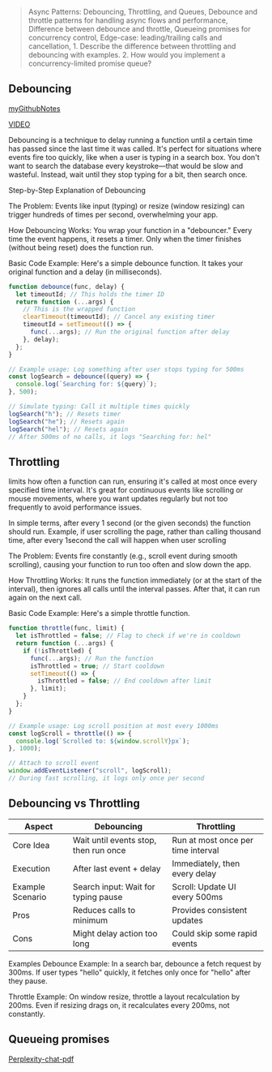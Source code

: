 > Async Patterns: Debouncing, Throttling, and Queues, Debounce and throttle patterns for handling async flows and performance, Difference between debounce and throttle, Queueing promises for concurrency control, Edge-case: leading/trailing calls and cancellation, 1. Describe the difference between throttling and debouncing with examples. 2. How would you implement a concurrency-limited promise queue?

## Debouncing

[myGithubNotes](https://github.com/knayan1234/WebDevelopment-2025/blob/main/7WeeksRoadmap/20July/20July-self.md#debouncing-in-general-javascript-and-react)

[VIDEO](https://youtu.be/cjIswDCKgu0?si=zvvjy5VOGOD3CsUw)

Debouncing is a technique to delay running a function until a certain time has passed since the last time it was called. It's perfect for situations where events fire too quickly, like when a user is typing in a search box. You don't want to search the database every keystroke—that would be slow and wasteful. Instead, wait until they stop typing for a bit, then search once.

Step-by-Step Explanation of Debouncing

The Problem: Events like input (typing) or resize (window resizing) can trigger hundreds of times per second, overwhelming your app.

How Debouncing Works: You wrap your function in a "debouncer." Every time the event happens, it resets a timer. Only when the timer finishes (without being reset) does the function run.

Basic Code Example: Here's a simple debounce function. It takes your original function and a delay (in milliseconds).

```javascript
function debounce(func, delay) {
  let timeoutId; // This holds the timer ID
  return function (...args) {
    // This is the wrapped function
    clearTimeout(timeoutId); // Cancel any existing timer
    timeoutId = setTimeout(() => {
      func(...args); // Run the original function after delay
    }, delay);
  };
}

// Example usage: Log something after user stops typing for 500ms
const logSearch = debounce((query) => {
  console.log(`Searching for: ${query}`);
}, 500);

// Simulate typing: Call it multiple times quickly
logSearch("h"); // Resets timer
logSearch("he"); // Resets again
logSearch("hel"); // Resets again
// After 500ms of no calls, it logs "Searching for: hel"
```

## Throttling

limits how often a function can run, ensuring it's called at most once every specified time interval. It's great for continuous events like scrolling or mouse movements, where you want updates regularly but not too frequently to avoid performance issues.

In simple terms, after every 1 second (or the given seconds) the function should run. Example, if user scrolling the page, rather than calling thousand time, after every 1second the call will happen when user scrolling

The Problem: Events fire constantly (e.g., scroll event during smooth scrolling), causing your function to run too often and slow down the app.

How Throttling Works: It runs the function immediately (or at the start of the interval), then ignores all calls until the interval passes. After that, it can run again on the next call.

Basic Code Example: Here's a simple throttle function.

```javascript
function throttle(func, limit) {
  let isThrottled = false; // Flag to check if we're in cooldown
  return function (...args) {
    if (!isThrottled) {
      func(...args); // Run the function
      isThrottled = true; // Start cooldown
      setTimeout(() => {
        isThrottled = false; // End cooldown after limit
      }, limit);
    }
  };
}

// Example usage: Log scroll position at most every 1000ms
const logScroll = throttle(() => {
  console.log(`Scrolled to: ${window.scrollY}px`);
}, 1000);

// Attach to scroll event
window.addEventListener("scroll", logScroll);
// During fast scrolling, it logs only once per second
```

## Debouncing vs Throttling

| Aspect           | Debouncing                            | Throttling                         |
| ---------------- | ------------------------------------- | ---------------------------------- |
| Core Idea        | Wait until events stop, then run once | Run at most once per time interval |
| Execution        | After last event + delay              | Immediately, then every delay      |
| Example Scenario | Search input: Wait for typing pause   | Scroll: Update UI every 500ms      |
| Pros             | Reduces calls to minimum              | Provides consistent updates        |
| Cons             | Might delay action too long           | Could skip some rapid events       |

Examples
Debounce Example: In a search bar, debounce a fetch request by 300ms. If user types "hello" quickly, it fetches only once for "hello" after they pause.

Throttle Example: On window resize, throttle a layout recalculation by 200ms. Even if resizing drags on, it recalculates every 200ms, not constantly.

## Queueing promises

[Perplexity-chat-pdf](<Queueing Promises.pdf>)

